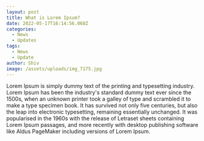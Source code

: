 ```yaml
---
layout: post
title: What is Lorem Ipsum?
date: 2022-05-17T16:14:56.068Z
categories:
  - News
  - Updates
tags:
  - News
  - Update
author: Shiv
image: /assets/uploads/img_7175.jpg
---
```

Lorem Ipsum is simply dummy text of the printing and typesetting industry. Lorem Ipsum has been the industry's standard dummy text ever since the 1500s, when an unknown printer took a galley of type and scrambled it to make a type specimen book. It has survived not only five centuries, but also the leap into electronic typesetting, remaining essentially unchanged. It was popularised in the 1960s with the release of Letraset sheets containing Lorem Ipsum passages, and more recently with desktop publishing software like Aldus PageMaker including versions of Lorem Ipsum.